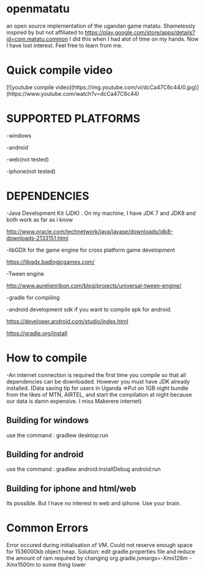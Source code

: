# openmatatu
an open source implementation of the ugandan game matatu. Shamelessly inspired by but not affiliated to 
https://play.google.com/store/apps/details?id=com.matatu.common
I did this when I had alot of time on my hands. Now I have lost interest. Feel free to learn from me.
<h1>Quick compile video</h1>
[![youtube compile video](https://img.youtube.com/vi/dcCa47C6c44/0.jpg)](https://www.youtube.com/watch?v=dcCa47C6c44)

<h1>SUPPORTED PLATFORMS</h1>

-windows

-android

-web(not tested)

-iphone(not tested)

<h1>DEPENDENCIES</h1>

-Java Development Kit (JDK) . On my machine, I have JDK 7 and JDK8 and both work as far as i know

http://www.oracle.com/technetwork/java/javase/downloads/jdk8-downloads-2133151.html

-libGDX for the game engine for cross platform game development

https://libgdx.badlogicgames.com/

-Tween engine 

http://www.aurelienribon.com/blog/projects/universal-tween-engine/

-gradle for compiling

-android development sdk if you want to compile apk for android.

https://developer.android.com/studio/index.html


https://gradle.org/install

<h1>How to compile</h1>
-An internet connection is required the first time you compile so that all dependencies can be downloaded. However you must have JDK already installed. (Data saving tip for users in Uganda =>Put on 1GB night bundle from the likes of MTN, AIRTEL, and start the compilation at night because our data is damn expensive. I miss Makerere internet)<br>
<h2>Building for windows</h2>
use the command : gradlew desktop:run
<h2>Building for android</h2>
use the command : gradlew android:installDebug android:run
<h2>Building for iphone and html/web</h2>
Its possible. But I have no interest in web and iphone. Use your brain.
<h1>Common Errors</h1>
Error occured during initialisation of VM. Could not reserve enough space for 1536000kb object heap.  Solution: edit gradle.properties file and reduce the amount of ram required by changing org.gradle.jvmargs=-Xms128m -Xmx1500m to some thing lower
